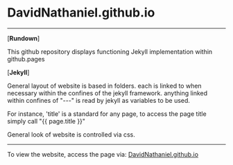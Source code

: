 # DavidNathaniel.github.io

-------------------------------

[**Rundown**]

This github repository displays functioning Jekyll implementation within github.pages

[**Jekyll**]

General layout of website is based in folders. each is linked to when necessary within the confines of the jekyll framework.
anything linked within confines of "---" is read by jekyll as variables to be used.

For instance, 'title' is a standard for any page, to access the page title simply call "{{ page.title }}"


General look of website is controlled via css.

-------------------------------

To view the website, access the page via:
[DavidNathaniel.github.io](https://davidnathaniel.github.io/)
